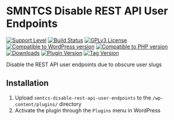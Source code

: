 # SMNTCS Disable REST API User Endpoints

[![Support Level](https://img.shields.io/badge/support-active-green.svg)](#support-level)
[![Build Status](https://api.travis-ci.com/nielslange/smntcs-disable-rest-api-user-endpoints.svg?branch=master)](https://api.travis-ci.com/nielslange/smntcs-disable-rest-api-user-endpoints)
[![GPLv3 License](https://img.shields.io/github/license/nielslange/smntcs-disable-rest-api-user-endpoints.svg)](https://www.gnu.org/licenses/gpl.html)
[![Compatible to WordPress version](https://plugintests.com/plugins/smntcs-disable-rest-api-user-endpoints/wp-badge.svg)](https://plugintests.com/plugins/smntcs-disable-rest-api-user-endpoints/latest)
[![Compatible to PHP version](https://plugintests.com/plugins/smntcs-disable-rest-api-user-endpoints/php-badge.svg)](https://plugintests.com/plugins/smntcs-disable-rest-api-user-endpoints/latest)
[![Downloads](https://img.shields.io/wordpress/plugin/dt/smntcs-disable-rest-api-user-endpoints.svg)](https://wordpress.org/plugins/smntcs-disable-rest-api-user-endpoints/)
[![Plugin Version](https://img.shields.io/wordpress/plugin/v/smntcs-disable-rest-api-user-endpoints.svg)](https://wordpress.org/plugins/smntcs-disable-rest-api-user-endpoints/)
[![Tag Version](https://img.shields.io/github/tag/nielslange/smntcs-disable-rest-api-user-endpoints.svg)](https://wordpress.org/plugins/smntcs-disable-rest-api-user-endpoints/)

Disable the REST API user endpoints due to obscure user slugs

## Installation

1. Upload `smntcs-disable-rest-api-user-endpoints` to the `/wp-content/plugins/` directory
2. Activate the plugin through the `Plugins` menu in WordPress
